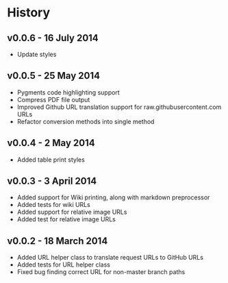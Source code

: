 # History

## v0.0.6 - 16 July 2014

* Update styles

## v0.0.5 - 25 May 2014

* Pygments code highlighting support
* Compress PDF file output
* Improved Github URL translation support for raw.githubusercontent.com URLs
* Refactor conversion methods into single method

## v0.0.4 - 2 May 2014

* Added table print styles

## v0.0.3 - 3 April 2014

* Added support for Wiki printing, along with markdown preprocessor
* Added tests for wiki URLs
* Added support for relative image URLs
* Added test for relative image URLs

## v0.0.2 - 18 March 2014

* Added URL helper class to translate request URLs to GitHub URLs
* Added tests for URL helper class
* Fixed bug finding correct URL for non-master branch paths
